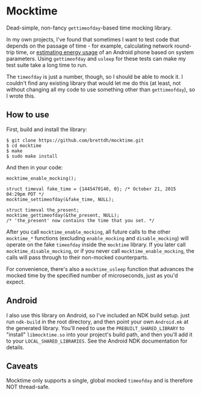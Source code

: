 Mocktime
========

Dead-simple, non-fancy `gettimeofday`-based time mocking library.

In my own projects, I've found that sometimes I want to test code that
depends on the passage of time - for example, calculating network
round-trip time, or [estimating energy usage][powertutor] of an Android
phone based on system parameters.  Using `gettimeofday` and `usleep`
for these tests can make my test suite take a long time to run.

The `timeofday` is just a number, though, so I should be able to mock it.
I couldn't find any existing library that would let me do this (at least,
not without changing all my code to use something other than `gettimeofday`),
so I wrote this.

## How to use

First, build and install the library:

    $ git clone https://github.com/brettdh/mocktime.git
    $ cd mocktime
    $ make
    $ sudo make install
    
And then in your code:

    mocktime_enable_mocking();
    
    struct timeval fake_time = {1445470140, 0}; /* October 21, 2015  04:29pm PDT */
    mocktime_settimeofday(&fake_time, NULL);
    
    struct timeval the_present;
    mocktime_gettimeofday(&the_present, NULL);
    /* 'the_present' now contains the time that you set. */
    
After you call `mocktime_enable_mocking`, all future calls to the other 
`mocktime_*` functions (excluding `enable_mocking` and `disable_mocking`)
will operate on the fake `timeofday` inside the `mocktime` library.
If you later call `mocktime_disable_mocking`, or if you never call
`mocktime_enable_mocking`, the calls will pass through to their
non-mocked counterparts.

For convenience, there's also a `mocktime_usleep` function that advances
the mocked time by the specified number of microseconds, just as you'd expect.

## Android

I also use this library on Android, so I've included an NDK build setup.
just run `ndk-build` in the root directory, and then point your own
`Android.mk` at the generated library.  You'll need to use the
`PREBUILT_SHARED_LIBRARY` to "install" `libmocktime.so` into your project's 
build path, and then you'll add it to your `LOCAL_SHARED_LIBRARIES`.
See the Android NDK documentation for details.

## Caveats

Mocktime only supports a single, global mocked `timeofday` and is therefore
NOT thread-safe.

[powertutor]: http://github.com/msg555/powertutor
